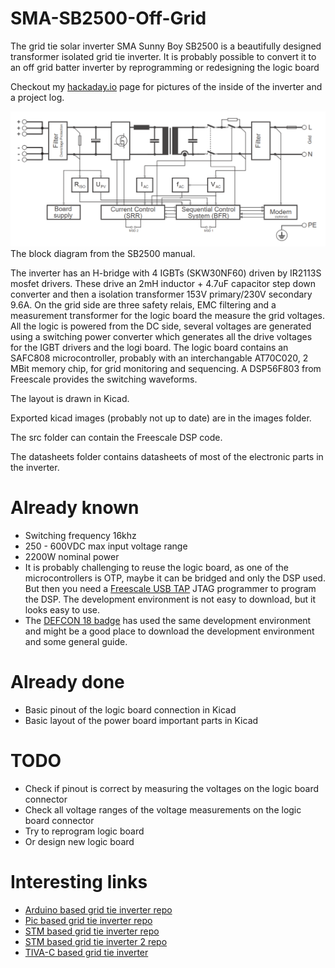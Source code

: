 # SMA-SB2500-Off-Grid
The grid tie solar inverter SMA Sunny Boy SB2500 is a beautifully designed transformer isolated grid tie inverter. It is probably possible to convert it to an off grid batter inverter by reprogramming or redesigning the logic  board

Checkout my [hackaday.io](https://hackaday.io/project/183357-grid-tie-inverter-sma-sunny-boy-sb2500-openlogic) page for pictures of the inside of the inverter and a project log.


![image](images/blockdiagram.png)
The block diagram from the SB2500 manual.

The inverter has an H-bridge with 4 IGBTs (SKW30NF60) driven by IR2113S mosfet drivers. These drive an 2mH inductor + 4.7uF capacitor step down converter and then a isolation transformer 153V primary/230V secondary 9.6A. On the grid side are three safety relais, EMC filtering and a measurement transformer for the logic board the measure the grid voltages.
All the logic is powered from the DC side, several voltages are generated using a switching power converter which generates all the drive voltages for the IGBT drivers and the logi board.
The logic board contains an SAFC808 microcontroller, probably with an interchangable AT70C020, 2 MBit memory chip, for grid monitoring and sequencing. A DSP56F803 from Freescale provides the switching waveforms. 

The layout is drawn in Kicad. 

Exported kicad images (probably not up to date) are in the images folder. 

The src folder can contain the Freescale DSP code.

The datasheets folder contains datasheets of most of the electronic parts in the inverter.


# Already known
* Switching frequency 16khz
* 250 - 600VDC max input voltage range
* 2200W nominal power
* It is probably challenging to reuse the logic board, as one of the microcontrollers is OTP, maybe it can be bridged and only the DSP used. But then you need a [Freescale USB TAP](https://www.nxp.com/docs/en/user-guide/CWH-UTP-UG.pdf) JTAG programmer to program the DSP. The development environment is not easy to download, but it looks easy to use. 
* The [DEFCON 18 badge](https://media.defcon.org/DEF%20CON%2018/DEF%20CON%2018%20badge/) has used the same development environment and might be a good place to download the development environment and some general guide.

# Already done
* Basic pinout of the logic board connection in Kicad
* Basic layout of the power board important parts in Kicad


# TODO
* Check if pinout is correct by measuring the voltages on the logic board connector 
* Check all voltage ranges of the voltage measurements on the logic board connector
* Try to reprogram logic board
* Or design new logic board


# Interesting links
* [Arduino based grid tie inverter repo](https://github.com/MartinStokroos/openMicroInverter)
* [Pic based grid tie inverter repo](https://github.com/rajeshfarswan/UDQ-GRID-1P)
* [STM based grid tie inverter repo](https://github.com/fotherja/Grid_Tie_Inverter)
* [STM based grid tie inverter 2 repo](https://github.com/fotherja/Grid_Tie_Inverter_2)
* [TIVA-C based grid tie inverter](https://github.com/srpoyrek/NIVAS)




